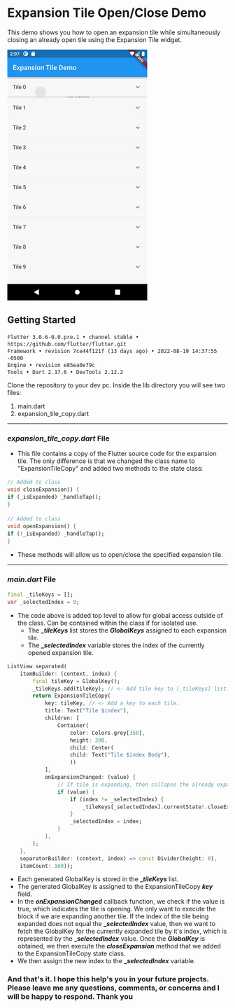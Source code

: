# Expansion Tile Open/Close Demo

This demo shows you how to open an expansion tile while simultaneously closing an already open tile using the Expansion Tile widget.

![Alt Text](assets/video/demo.gif)

## Getting Started

```text
Flutter 3.0.6-0.0.pre.1 • channel stable • https://github.com/flutter/flutter.git
Framework • revision 7ce44f121f (13 days ago) • 2022-08-19 14:37:55 -0500
Engine • revision e85ea0e79c
Tools • Dart 2.17.6 • DevTools 2.12.2
```

Clone the repository to your dev pc. Inside the lib directory you will see two files:

1. main.dart
2. expansion_tile_copy.dart

---

### _expansion_tile_copy.dart_ File

- This file contains a copy of the Flutter source code for the expansion tile. The only difference is that we changed the class name to "ExpansionTileCopy" and added two methods to the state class:

```dart
// Added to class
void closeExpansion() {
if (_isExpanded) _handleTap();
}

// Added to class
void openExpansion() {
if (!_isExpanded) _handleTap();
}
```

- These methods will allow us to open/close the specified expansion tile.

---

### _main.dart_ File

```dart
final _tileKeys = [];
var _selectedIndex = 0;
```

- The code above is added top level to allow for global access outside of the class. Can be contained within the class if for isolated use.
  - The **\__tileKeys_** list stores the **_GlobalKeys_** assigned to each expansion tile.
  - The **\__selectedIndex_** variable stores the index of the currently opened expansion tile.

```dart
ListView.separated(
    itemBuilder: (context, index) {
        final tileKey = GlobalKey();
        _tileKeys.add(tileKey); // <- Add tile key to [_tileKeys] list.
        return ExpansionTileCopy(
            key: tileKey, // <- Add a key to each tile.
            title: Text("Tile $index"),
            children: [
                Container(
                    color: Colors.grey[350],
                    height: 200,
                    child: Center(
                    child: Text("Tile $index Body"),
                    ))
            ],
            onExpansionChanged: (value) {
                // If tile is expanding, then collapse the already expanded tile.
                if (value) {
                    if (index != _selectedIndex) {
                        _tileKeys[_selectedIndex].currentState!.closeExpansion();
                    }
                    _selectedIndex = index;
                }
            },
        );
    },
    separatorBuilder: (context, index) => const Divider(height: 0),
    itemCount: 100));
```

- Each generated GlobalKey is stored in the **\__tileKeys_** list.
- The generated GlobalKey is assigned to the ExpansionTileCopy **_key_** field.
- In the **_onExpansionChanged_** callback function, we check if the value is true, which indicates the tile is opening. We only want to execute the block if we are expanding another tile. If the index of the tile being expanded does not equal the **\__selectedIndex_** value, then we want to fetch the GlobalKey for the currently expanded tile by it's index, which is represented by the **\__selectedIndex_** value. Once the **_GlobalKey_** is obtained, we then execute the **_closeExpansion_** method that we added to the ExpansionTileCopy state class.
- We then assign the new index to the **\__selectedIndex_** variable.

### And that's it. I hope this help's you in your future projects. Please leave me any questions, comments, or concerns and I will be happy to respond. Thank you
